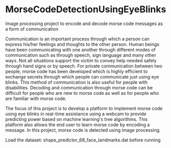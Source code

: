 # MorseCodeDetectionUsingEyeBlinks
Image processing project to encode and decode morse code messages as a form of communication

Communication is an important process through which a person can 
express his/her feelings and thoughts to the other person. Human beings have 
been communicating with one another through different modes of 
communication such as through speech, sign language and many other ways. 
Not all situations support the victim to convey help needed safely through 
hand signs or by speech. For private communication between two people, 
morse code has been developed which is highly efficient to exchange secrets 
through which people can communicate just using eye blinks. This method of 
communication is also useful for people with disabilities. Decoding and 
communication through morse code can be difficult for people who are new 
to morse code as well as for people who are familiar with morse code.

The focus of this project is to develop a platform to implement morse 
code using eye blinks in real-time assistance using a webcam to provide 
predicting power based on machine learning's tree algorithms. This platform 
also allows the end user to learn morse code by encoding a message. In this 
project, morse code is detected using image processing.

Load the dataset:
shape_predictor_68_face_landmarks.dat
before running
